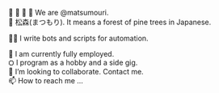 🙈 🙉 🙊 🏴
We are @matsumouri. \
🌲 松森(まつもり). It means a forest of pine trees in Japanese.

🦾🤖 I write bots and scripts for automation.

🏢 I am currently fully employed.\
⛭ I program as a hobby and a side gig.\
💞️ I’m looking to collaborate. Contact me.\
📫 How to reach me ...


<!---
matsumouri/matsumouri is a ✨ special ✨ repository because its `README.md` (this file) appears on your GitHub profile.
You can click the Preview link to take a look at your changes.
--->
